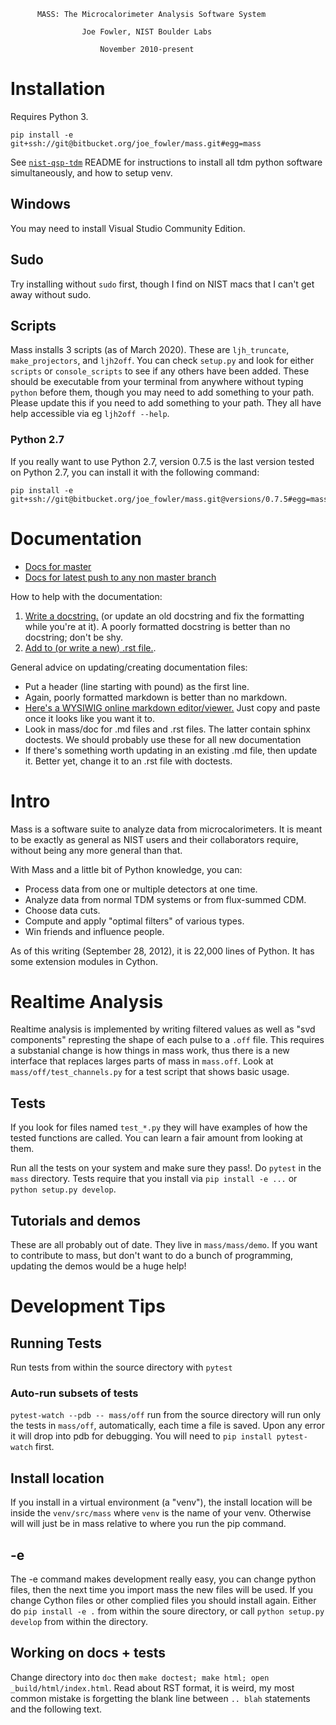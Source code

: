 

          MASS: The Microcalorimeter Analysis Software System

                    Joe Fowler, NIST Boulder Labs

                        November 2010-present

# Installation
Requires Python 3.

```  
pip install -e git+ssh://git@bitbucket.org/joe_fowler/mass.git#egg=mass
```

See [`nist-qsp-tdm`](https://bitbucket.org/nist_microcal/nist-qsp-tdm) README for instructions to install all tdm python software simultaneously, and how to setup venv.

## Windows
You may need to install Visual Studio Community Edition.

## Sudo
Try installing without `sudo` first, though I find on NIST macs that I can't get away without sudo.

## Scripts
Mass installs 3 scripts (as of March 2020). These are `ljh_truncate`, `make_projectors`, and `ljh2off`. You can check `setup.py` and look for either `scripts` or `console_scripts` to see if any others have been added. These should be executable from your terminal from anywhere without typing `python` before them, though you may need to add something to your path. Please update this if you need to add something to your path. They all have help accessible via eg `ljh2off --help`.

### Python 2.7
If you really want to use Python 2.7, version 0.7.5 is the last version tested on Python 2.7, you can install it with the following command:
```  
pip install -e git+ssh://git@bitbucket.org/joe_fowler/mass.git@versions/0.7.5#egg=mass
```

# Documentation

* [Docs for master](https://oneilg.bitbucket.io/mass/)
* [Docs for latest push to any non master branch](https://oneilg.bitbucket.io/mass_non_master/)


How to help with the documentation:

1. [Write a docstring.](https://www.python.org/dev/peps/pep-0257/#multi-line-docstrings) (or update an old docstring and fix the formatting while you're at it). A poorly formatted docstring is better than no docstring; don't be shy.
2. [Add to (or write a new) .rst file.](http://commonmark.org/help/).

General advice on updating/creating documentation files:

* Put a header (line starting with pound) as the first line.
* Again, poorly formatted markdown is better than no markdown.
* [Here's a WYSIWIG online markdown editor/viewer.](https://dillinger.io/) Just copy and paste once it looks like you want it to.
* Look in mass/doc for .md files and .rst files. The latter contain sphinx doctests. We should probably use these for all new documentation
* If there's something worth updating in an existing .md file, then update it. Better yet, change it to an .rst file with doctests. 


# Intro

Mass is a software suite to analyze data from microcalorimeters.  It is meant to be exactly as general as NIST users and their collaborators require, without being any more general than that.  

With Mass and a little bit of Python knowledge, you can:

* Process data from one or multiple detectors at one time.
* Analyze data from normal TDM systems or from flux-summed CDM.
* Choose data cuts.
* Compute and apply "optimal filters" of various types.
* Win friends and influence people.

As of this writing (September 28, 2012), it is 22,000 lines of Python. It has some extension modules in Cython.

# Realtime Analysis
Realtime analysis is implemented by writing filtered values as well as "svd components" represting the shape of each pulse to a `.off` file. This requires a substanial change is how things in mass work, thus there is a new interface that replaces larges parts of mass in `mass.off`. Look at `mass/off/test_channels.py` for a test script that shows basic usage.

## Tests

If you look for files named `test_*.py` they will have examples of how the tested functions are called. You can learn a fair amount from looking at them.

Run all the tests on your system and make sure they pass!. Do `pytest` in the `mass` directory. Tests require that you install via `pip install -e ...` or `python setup.py develop`.

## Tutorials and demos

These are all probably out of date. They live in `mass/mass/demo`. If you want to contribute to mass, but don't want to do a bunch of programming, updating the demos would be a huge help!

# Development Tips

## Running Tests
Run tests from within the source directory with `pytest`

### Auto-run subsets of tests
`pytest-watch --pdb -- mass/off` run from the source directory will run only the tests in `mass/off`, automatically, each time a file is saved. Upon any error it will drop into pdb for debugging. You will need to `pip install pytest-watch` first.

## Install location
If you install in a virtual environment (a "venv"), the install location will be inside the `venv/src/mass` where `venv` is the name of your venv.
Otherwise will will just be in mass relative to where you run the pip command.

## -e
The -e command makes development really easy, you can change python files, then the next time you import mass the new files will be used. If you change Cython files or other complied files you should install again. Either do `pip install -e .` from within the soure directory, or call `python setup.py develop` from within the directory.

## Working on docs + tests
Change directory into `doc` then `make doctest; make html; open _build/html/index.html`. Read about RST format, it is weird, my most common mistake is forgetting the blank line between `.. blah` statements and the following text.
